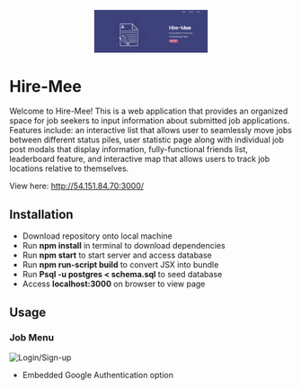 <p align="center"><img src="demo.jpg" height="40%" width="40%"/></p>

# Hire-Mee

Welcome to Hire-Mee! This is a web application that provides an organized space for job seekers to input information about submitted job applications. Features include: an interactive list that allows user to seamlessly move jobs between different status piles, user statistic page along with individual job post modals that display information, fully-functional friends list, leaderboard feature, and interactive map that allows users to track job locations relative to themselves.

View here: http://54.151.84.70:3000/

## Installation

- Download repository onto local machine
- Run <b>npm install</b> in terminal to download dependencies
- Run <b>npm start</b> to start server and access database
- Run <b>npm run-script build</b> to convert JSX into bundle
- Run <b>Psql -u postgres < schema.sql</b> to seed database
- Access <b>localhost:3000</b> on browser to view page

## Usage

<h3>Job Menu</h3>

![Login/Sign-up](https://imgur.com/qMvIrFw)
- Embedded Google Authentication option